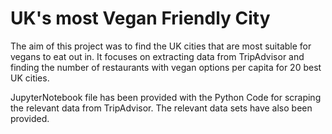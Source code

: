 # UK's most Vegan Friendly City 

The aim of this project was to find the UK cities that are most suitable for vegans to eat out in. It focuses on extracting data from TripAdvisor and finding the number of restaurants with vegan options per capita for 20 best UK cities. 

JupyterNotebook file has been provided with the Python Code for scraping the relevant data from TripAdvisor. The relevant data sets have also been provided. 


